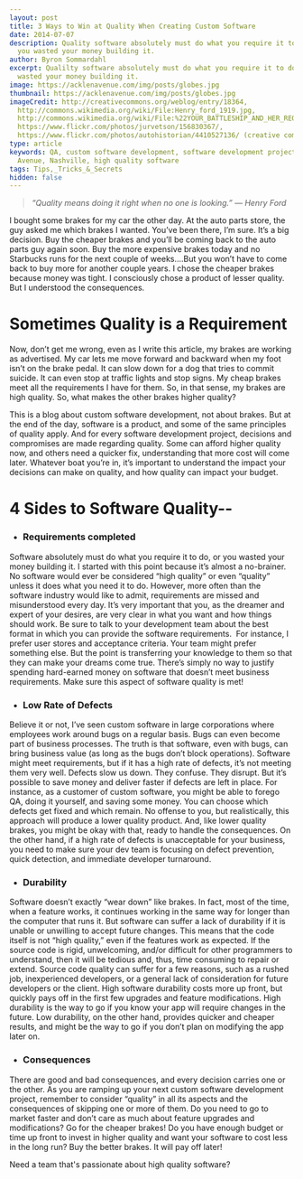 ```yaml
---
layout: post
title: 3 Ways to Win at Quality When Creating Custom Software
date: 2014-07-07
description: Quality software absolutely must do what you require it to do, or
  you wasted your money building it.
author: Byron Sommardahl
excerpt: Qualilty software absolutely must do what you require it to do, or you
  wasted your money building it.
image: https://acklenavenue.com/img/posts/globes.jpg
thumbnail: https://acklenavenue.com/img/posts/globes.jpg
imageCredit: http://creativecommons.org/weblog/entry/18364,
  http://commons.wikimedia.org/wiki/File:Henry_ford_1919.jpg,
  http://commons.wikimedia.org/wiki/File:%22YOUR_BATTLESHIP_AND_HER_REQUIREMENTS%22_-_NARA_-_516243.jpg,
  https://www.flickr.com/photos/jurvetson/156830367/,
  https://www.flickr.com/photos/autohistorian/4410527136/ (creative commons)
type: article
keywords: QA, custom software development, software development project, Acklen
  Avenue, Nashville, high quality software
tags: Tips,_Tricks_&_Secrets
hidden: false
---
```

> *“Quality means doing it right when no one is looking.” — Henry Ford*

I bought some brakes for my car the other day. At the auto parts store, the guy asked me which brakes I wanted. You’ve been there, I’m sure. It’s a big decision. Buy the cheaper brakes and you’ll be coming back to the auto parts guy again soon. Buy the more expensive brakes today and no Starbucks runs for the next couple of weeks….But you won’t have to come back to buy more for another couple years. I chose the cheaper brakes because money was tight. I consciously chose a product of lesser quality. But I understood the consequences.

# Sometimes Quality is a Requirement

Now, don’t get me wrong, even as I write this article, my brakes are working as advertised. My car lets me move forward and backward when my foot isn’t on the brake pedal. It can slow down for a dog that tries to commit suicide. It can even stop at traffic lights and stop signs. My cheap brakes meet all the requirements I have for them. So, in that sense, my brakes are high quality. So, what makes the other brakes higher quality?

This is a blog about custom software development, not about brakes. But at the end of the day, software is a product, and some of the same principles of quality apply. And for every software development project, decisions and compromises are made regarding quality. Some can afford higher quality now, and others need a quicker fix, understanding that more cost will come later. Whatever boat you’re in, it’s important to understand the impact your decisions can make on quality, and how quality can impact your budget.

# 4 Sides to Software Quality--

* ### Requirements completed

Software absolutely must do what you require it to do, or you wasted your money building it. I started with this point because it’s almost a no-brainer. No software would ever be considered “high quality” or even “quality” unless it does what you need it to do. However, more often than the software industry would like to admit, requirements are missed and misunderstood every day. It’s very important that you, as the dreamer and expert of your desires, are very clear in what you want and how things should work. Be sure to talk to your development team about the best format in which you can provide the software requirements.  For instance, I prefer user stores and acceptance criteria. Your team might prefer something else. But the point is transferring your knowledge to them so that they can make your dreams come true. There’s simply no way to justify spending hard-earned money on software that doesn’t meet business requirements. Make sure this aspect of software quality is met!

* ### Low Rate of Defects

Believe it or not, I’ve seen custom software in large corporations where employees work around bugs on a regular basis. Bugs can even become part of business processes. The truth is that software, even with bugs, can bring business value (as long as the bugs don’t block operations). Software might meet requirements, but if it has a high rate of defects, it’s not meeting them very well. Defects slow us down. They confuse. They disrupt. But it’s possible to save money and deliver faster if defects are left in place. For instance, as a customer of custom software, you might be able to forego QA, doing it yourself, and saving some money. You can choose which defects get fixed and which remain. No offense to you, but realistically, this approach will produce a lower quality product. And, like lower quality brakes, you might be okay with that, ready to handle the consequences. On the other hand, if a high rate of defects is unacceptable for your business, you need to make sure your dev team is focusing on defect prevention, quick detection, and immediate developer turnaround.

* ### Durability

Software doesn’t exactly “wear down” like brakes. In fact, most of the time, when a feature works, it continues working in the same way for longer than the computer that runs it. But software can suffer a lack of durability if it is unable or unwilling to accept future changes. This means that the code itself is not “high quality,” even if the features work as expected. If the source code is rigid, unwelcoming, and/or difficult for other programmers to understand, then it will be tedious and, thus, time consuming to repair or extend. Source code quality can suffer for a few reasons, such as a rushed job, inexperienced developers, or a general lack of consideration for future developers or the client. High software durability costs more up front, but quickly pays off in the first few upgrades and feature modifications. High durability is the way to go if you know your app will require changes in the future. Low durability, on the other hand, provides quicker and cheaper results, and might be the way to go if you don’t plan on modifying the app later on.

* ### Consequences

There are good and bad consequences, and every decision carries one or the other. As you are ramping up your next custom software development project, remember to consider “quality” in all its aspects and the consequences of skipping one or more of them. Do you need to go to market faster and don’t care as much about feature upgrades and modifications? Go for the cheaper brakes! Do you have enough budget or time up front to invest in higher quality and want your software to cost less in the long run? Buy the better brakes. It will pay off later!

Need a team that's passionate about high quality software?